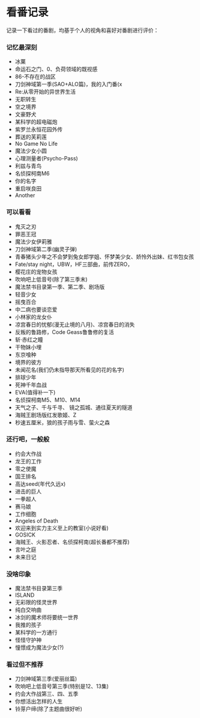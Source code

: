 # 看番记录

记录一下看过的番剧，均基于个人的视角和喜好对番剧进行评价：

### 记忆最深刻

+ 冰菓
+ 命运石之门、0、负荷领域的既视感
+ 86-不存在的战区
+ 刀剑神域第一季(SAO+ALO篇)，我的入门番(x
+ Re:从零开始的异世界生活
+ 无职转生
+ 空之境界
+ 文豪野犬
+ 某科学的超电磁炮
+ 紫罗兰永恒花园外传
+ 葬送的芙莉莲
+ No Game No Life
+ 魔法少女小圆
+ 心理测量者(Psycho-Pass) 
+ 利兹与青鸟
+ 名侦探柯南M6
+ 你的名字
+ 重启咲良田
+ Another


### 可以看看

+ 鬼灭之刃
+ 罪恶王冠
+ 魔法少女伊莉雅
+ 刀剑神域第二季(幽灵子弹)
+ 青春猪头少年之不会梦到兔女郎学姐、怀梦美少女、娇怜外出妹、红书包女孩
+ Fate/stay night，UBW，HF三部曲，前传ZERO，
+ 樱花庄的宠物女孩
+ 吹响吧上低音号(除了第三季末)
+ 魔法禁书目录第一季、第二季、剧场版
+ 轻音少女
+ 摇曳百合
+ 中二病也要谈恋爱
+ 小林家的龙女仆
+ 凉宫春日的忧郁(漫无止境的八月)、凉宫春日的消失
+ 反叛的鲁路修，Code Geass鲁鲁修的复活
+ 斩·赤红之瞳
+ 干物妹小埋
+ 东京喰种
+ 境界的彼方
+ 未闻花名(我们仍未指导那天所看见的花的名字)
+ 排球少年
+ 死神千年血战
+ EVA(值得补一下)
+ 名侦探柯南M5、M10、M14
+ 天气之子、千与千寻、 镜之孤城、通往夏天的隧道
+ 海贼王剧场版红发歌姬、Z
+ 秒速五厘米，狼的孩子雨与雪、萤火之森


### 还行吧，一般般

+ 约会大作战
+ 龙王的工作
+ 零之使魔
+ 国王排名
+ 高达seed(年代久远x)
+ 进击的巨人
+ 一拳超人
+ 赛马娘
+ 工作细胞
+ Angeles of Death
+ 欢迎来到实力主义至上的教室(小说好看)
+ GOSICK
+ 海贼王、火影忍者、名侦探柯南(超长番都不推荐)
+ 言叶之庭
+ 未来日记

### 没啥印象

+ 魔法禁书目录第三季
+ ISLAND
+ 无彩限的怪灵世界
+ 纯白交响曲
+ 冰剑的魔术师将要统一世界
+ 我推的孩子
+ 某科学的一方通行
+ 怪怪守护神
+ 憧憬成为魔法少女(?)


### 看过但不推荐

+ 刀剑神域第三季(爱丽丝篇)
+ 吹响吧上低音号第三季(特别是12、13集)
+ 约会大作战第三、四、五季
+ 你想活出怎样的人生
+ 铃芽户缔(除了主题曲很好听)